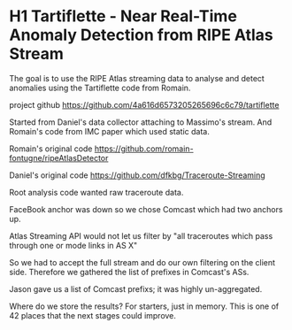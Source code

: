 # H1 Tartiflette - Near Real-Time Anomaly Detection from RIPE Atlas Stream

The goal is to use the RIPE Atlas streaming data to analyse and detect anomalies using the Tartiflette code from Romain.

project github https://github.com/4a616d6573205265696c6c79/tartiflette

Started from Daniel's data collector attaching to Massimo's stream.  And Romain's code from IMC paper which used static data.

Romain's original code
https://github.com/romain-fontugne/ripeAtlasDetector

Daniel's original code
https://github.com/dfkbg/Traceroute-Streaming

Root analysis code wanted raw traceroute data.

FaceBook anchor was down so we chose Comcast which had two anchors up.

Atlas Streaming API would not let us filter by "all traceroutes which pass through one or mode links in AS X"

So we had to accept the full stream and do our own filtering on the client side.  Therefore we gathered the list of prefixes in Comcast's ASs.

Jason gave us a list of Comcast prefixs; it was highly un-aggregated.

Where do we store the results?  For starters, just in memory.  This is one of 42 places that the next stages could improve.
